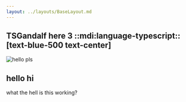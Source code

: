 ```yaml
---
layout: ../layouts/BaseLayout.md
---
```


## TSGandalf here 3 ::mdi:language-typescript:: [text-blue-500 text-center]

<head>
<title>hello hello</title>
</head>


<mdi-github/>
<mdi-twitter/>


![hello pls](~images/crap/pls/load.jpg)

<Counter/>

<Counter client:idle/>
<Counter client:only/>
<Counter media:visible/>
<Counter no:hydrate/>


## hello hi

what the hell is this working?